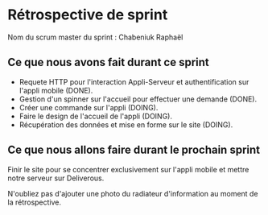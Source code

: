 # Rétrospective de sprint

Nom du scrum master du sprint : Chabeniuk Raphaël

## Ce que nous avons fait durant ce sprint

- Requete HTTP pour l'interaction Appli-Serveur et authentification sur l'appli mobile (DONE).
- Gestion d'un spinner sur l'accueil pour effectuer une demande (DONE).
- Créer une commande sur l'appli (DOING).
- Faire le design de l'accueil de l'appli (DOING).
- Récupération des données et mise en forme sur le site (DOING).

## Ce que nous allons faire durant le prochain sprint

Finir le site pour se concentrer exclusivement sur l'appli mobile et mettre notre serveur sur Deliverous.

N'oubliez pas d'ajouter une photo du radiateur d'information au moment de la rétrospective.
